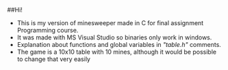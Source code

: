 ##Hi!
- This is my version of minesweeper made in C for final assignment Programming course.
- It was made with MS Visual Studio so binaries only work in windows.
- Explanation about functions and global variables in *"table.h"* comments.
- The game is a 10x10 table with 10 mines, although it would be possible to change that very easily
